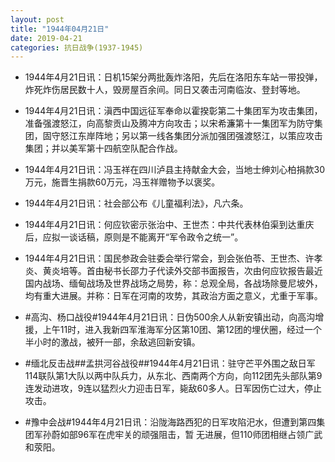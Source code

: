 ```yaml
---
layout: post
title: "1944年04月21日"
date: 2019-04-21
categories: 抗日战争(1937-1945)
---
```


<meta name="referrer" content="no-referrer" />

- 1944年4月21日讯：日机15架分两批轰炸洛阳，先后在洛阳东车站一带投弹，炸死炸伤居民数十人，毁房屋百余间。同日又袭击河南临汝、登封等地。 

- 1944年4月21日讯：滇西中国远征军奉命以霍揆彰第二十集团军为攻击集团，准备强渡怒江，向高黎贡山及腾冲方向攻击；以宋希濂第十一集团军为防守集团，固守怒江东岸阵地；另以第一线各集团分派加强团强渡怒江，以策应攻击集团；并以美军第十四航空队配合作战。 

- 1944年4月21日讯：冯玉祥在四川泸县主持献金大会，当地士绅刘心柏捐款30万元，施晋生捐款60万元，冯玉祥赠物予以褒奖。 

- 1944年4月21日讯：社会部公布《儿童福利法》，凡六条。 

- 1944年4月21日讯：何应钦密示张治中、王世杰：中共代表林伯渠到达重庆后，应拟一谈话稿，原则是不能离开“军令政令之统一”。 

- 1944年4月21日讯：国民参政会驻委会举行常会，到会张伯苓、王世杰、许孝炎、黄炎培等。首由秘书长邵力子代读外交部书面报告，次由何应钦报告最近国内战场、缅甸战场及世界战场之局势，称：总观全局，各战场除曼尼坡外，均有重大进展。并称：日军在河南的攻势，其政治方面之意义，尤重于军事。 

- #高沟、杨口战役#1944年4月21日讯：日伪500余人从新安镇出动，向高沟增援，上午11时，进入我新四军淮海军分区第10团、第12团的埋伏圈，经过一个半小时的激战，被歼一部，余敌逃回新安镇。 

- #缅北反击战##孟拱河谷战役##1944年4月21日讯：驻守芒平外围之敌日军114联队第1大队以两中队兵力，从东北、西南两个方向，向112团先头部队第9连发动进攻，9连以猛烈火力迎击日军，毙敌60多人。日军因伤亡过大，停止攻击。 

- #豫中会战#1944年4月21日讯：沿陇海路西犯的日军攻陷汜水，但遭到第四集团军孙蔚如部96军在虎牢关的顽强阻击，暂 无进展，但110师团相继占领广武和荥阳。 

